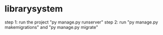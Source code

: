# librarysystem

step 1: run the project "py manage.py runserver"
step 2: run "py manage.py makemigrations" and "py manage.py migrate"
